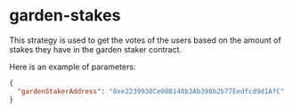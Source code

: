 # garden-stakes

This strategy is used to get the votes of the users based on the amount of stakes they have in the garden staker contract.

Here is an example of parameters:

```json
{
  "gardenStakerAddress": "0xe2239938Ce088148b3Ab398b2b77Eedfcd9d1AfC"
}
```
